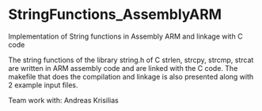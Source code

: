 # StringFunctions_AssemblyARM
Implementation of String functions in Assembly ARM and linkage with C code

The string functions of the library string.h of C strlen, strcpy, strcmp, strcat are written in ARM assembly code and are linked with the C code. The makefile that does the compilation and linkage is also presented along with 2 example input files.

Team work with: Andreas Krisilias

